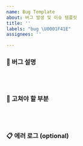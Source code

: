 ```yaml
---
name: Bug Template
about: 버그 발생 및 이슈 템플릿
title: ''
labels: "bug \U0001F41E"
assignees: ''

---
```


### 🐞 버그 설명

<br><br>

### 🔨 고쳐야 할 부분

<br><br>

### 📋 에러 로그 (optional)
